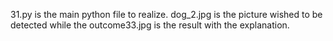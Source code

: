 31.py is the main python file to realize. dog_2.jpg is the picture wished to be detected while the outcome33.jpg is the result with the explanation.

